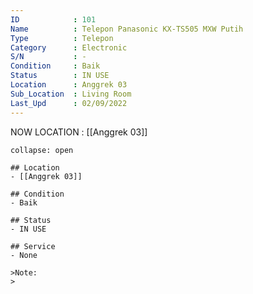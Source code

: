 ```yaml
---
ID            : 101
Name          : Telepon Panasonic KX-TS505 MXW Putih
Type          : Telepon
Category      : Electronic
S/N           : -
Condition     : Baik
Status        : IN USE
Location      : Anggrek 03
Sub_Location  : Living Room
Last_Upd      : 02/09/2022
---
```



NOW LOCATION : [[Anggrek 03]]

```ad-History
collapse: open

## Location
- [[Anggrek 03]]

## Condition
- Baik

## Status
- IN USE

## Service
- None

>Note:
>


```

